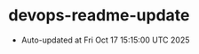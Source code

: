 # devops-readme-update
<!--START_SECTION:activity-->
- Auto-updated at Fri Oct 17 15:15:00 UTC 2025
<!--END_SECTION:activity-->

